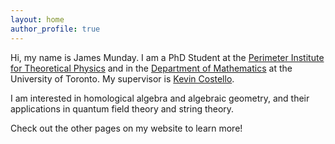 ```yaml
---
layout: home
author_profile: true
---
```


Hi, my name is James Munday. I am a PhD Student at the [Perimeter Institute for Theoretical Physics][pitp] and in the [Department of Mathematics][dept-math] at the University of Toronto. My supervisor is [Kevin Costello][kevin].

I am interested in homological algebra and algebraic geometry, and their applications in quantum field theory and string theory.

Check out the other pages on my website to learn more!

[pitp]: https://perimeterinstitute.ca 
[dept-math]: https://www.mathematics.utoronto.ca 
[kevin]: https://perimeterinstitute.ca/people/kevin-costello